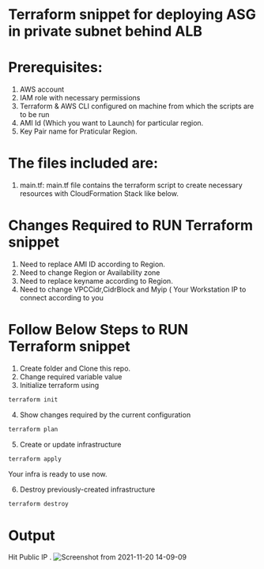 # Terraform snippet for deploying ASG in private subnet behind ALB

# Prerequisites:
1. AWS account
2. IAM role with necessary permissions
3. Terraform & AWS CLI configured on machine from which the scripts are to be run
4. AMI Id (Which you want to Launch) for particular region.
5. Key Pair name for Praticular Region.

# The files included are:

1)  main.tf: main.tf file contains the terraform script to create necessary resources with CloudFormation Stack like below.

# Changes Required to RUN Terraform snippet

1. Need to replace AMI ID according to Region.
2. Need to change Region or Availability zone
3. Need to replace keyname according to Region.
4. Need to change VPCCidr,CidrBlock and Myip ( Your Workstation IP to connect  according to you

# Follow Below Steps to RUN Terraform snippet

1. Create folder and Clone this repo.
2. Change required variable value
3. Initialize terraform using 
```bash
terraform init
```
4. Show changes required by the current configuration 
```bash
terraform plan
```
5. Create or update infrastructure 
```bash
terraform apply
```
Your infra is ready to use now.

6. Destroy previously-created infrastructure 
```bash
terraform destroy
```
# Output

Hit Public IP .
![Screenshot from 2021-11-20 14-09-09](https://user-images.githubusercontent.com/21075788/142722039-9a29e793-8e3e-4ada-8fd2-93b352c9d86a.jpg)
